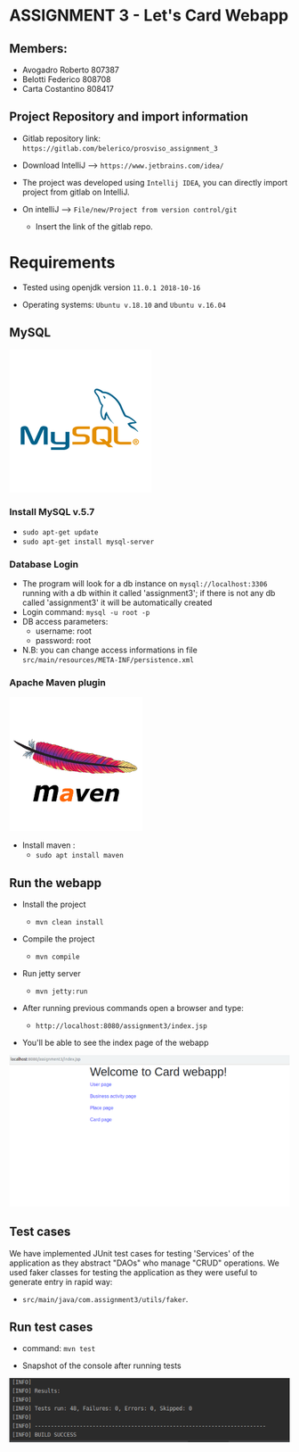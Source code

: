 # ASSIGNMENT 3 - Let's Card Webapp

## Members:
+ Avogadro Roberto 807387
+ Belotti Federico 808708    
+ Carta Costantino 808417
    
## Project Repository and import information
+ Gitlab repository link: `https://gitlab.com/belerico/prosviso_assignment_3`

+  Download IntelliJ --> `https://www.jetbrains.com/idea/`

+ The project was developed using `Intellij IDEA`, you can directly import project from gitlab on IntelliJ.
+ On intelliJ --> ``File/new/Project from version control/git``
    + Insert the link of the gitlab repo.



# Requirements

+ Tested using openjdk version `11.0.1 2018-10-16`

+ Operating systems: `Ubuntu v.18.10` and `Ubuntu v.16.04` 

## MySQL
![](.README/mysql.png)

### Install MySQL v.5.7

+ `sudo apt-get update`
+ `sudo apt-get install mysql-server`

### Database Login 

+ The program will look for a db instance on `mysql://localhost:3306` running with a db within it called 'assignment3'; if there is not any db called 'assignment3' it will be automatically created
+ Login command: `mysql -u root -p`
+ DB access parameters:
    + username: root
    + password: root
+ N.B: you can change access informations in file `src/main/resources/META-INF/persistence.xml`

### Apache Maven plugin
![](.README/apacheMaven.png)

+ Install maven : 
    + `sudo apt install maven`

## Run the webapp

+ Install the project
    + `mvn clean install`

+ Compile the project
    + `mvn compile`

+ Run jetty server
    + `mvn jetty:run`

+ After running previous commands open a browser and type:
    + `http://localhost:8080/assignment3/index.jsp`

+ You'll be able to see the index page of the webapp

![](.README/CardWebapp.png)




## Test cases

We have implemented JUnit test cases for testing 'Services' of the application as they abstract "DAOs" who manage "CRUD" operations.
We used faker classes for testing the application as they were useful to generate entry in rapid way:
+ `src/main/java/com.assignment3/utils/faker`.

## Run test cases
+ command: `mvn test`

+ Snapshot of the console after running tests

![](.README/Test.png)




